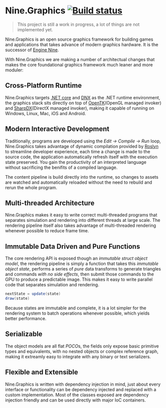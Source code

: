 # Nine.Graphics [![Build status](https://ci.appveyor.com/api/projects/status/lj0j06cxmlhymr3f)](https://ci.appveyor.com/project/yufeih/nine-graphics)

> This project is still a work in progress, a lot of things are not implemented yet.

Nine.Graphics is an open source graphics framework for building games and applications that takes advance of modern graphics hardware. It is the successor of [Engine Nine](http://nine.codeplex.com).

With Nine.Graphics we are making a number of architectual changes that makes the core foundational  graphics framework much leaner and more moduler:

## Cross-Platform Runtime

Nine.Graphics targets [.NET core](https://github.com/dotnet/corefx) and [DNX](https://github.com/aspnet/dnx) as the .NET runtime environment, the graphics stack sits directly on top of [OpenTK](https://github.com/opentk/opentk)(OpenGL managed invoker) and [SharpDX](https://github.com/sharpdx/sharpdx)(DirectX managed invoker), making it capable of running on Windows, Linux, Mac, iOS and Android. 

## Modern Interactive Development

Traditionally, programs are developed using the *Edit -> Compile -> Run* loop, Nine.Graphics takes advantage of dynamic compilation provided by [Roslyn](https://github.com/dotnet/roslyn) to streamline developer experience, each time a change is made to the source code, the application automatically refresh itself with the execution state preserved. You gain the productivity of an interpreted language without sacrificing the benifits of a compiled language.

The content pipeline is build directly into the runtime, so changes to assets are watched and automatically reloaded without the need to rebuild and rerun the whole program.

## Multi-threaded Architecture

Nine.Graphics makes it easy to write correct multi-threaded programs that separates simulation and rendering into different threads at large scale. The rendering pipeline itself also takes advantage of multi-threaded rendering whenever possible to reduce frame time.

## Immutable Data Driven and Pure Functions

The core rendering API is exposed though an *immutable struct object model*, the rendering pipeline is simply a function that takes this *immutable object state*, performs a series of *pure* data transforms to generate triangles and commands *with no side effects*, then submit those commands to the GPU to produce a predictable image. This makes it easy to write parallel code that separates simulation and rendering.

```csharp
nextState = update(state)
draw(state)
```

Because states are immutable and complete, it is a lot simpler for the rendering system to batch operations whenever possible, which yields better performance.

## Serializable

The object models are all flat *POCO*s, the fields only expose basic primitive types and equivalents, with no nested objects or complex reference graph, making it extreamly easy to integrate with any binary or text serializers.

## Flexible and Extensible

Nine.Graphics is written with dependency injection in mind, just about every interface or functionality can be dependency injected and replaced with a custom implementation. Most of the classes exposed are dependency injection friendly and can be used directly with major IoC containers.
